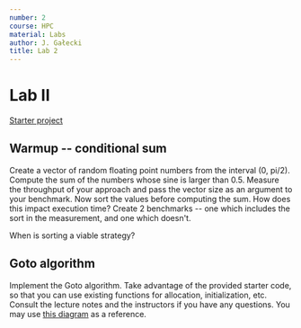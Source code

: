 ```yaml
---
number: 2
course: HPC
material: Labs
author: J. Gałecki
title: Lab 2
---
```



# Lab II

[Starter project](http://ccfd.github.io/courses/code/hpc/lab2_starter_code.zip)

## Warmup -- conditional sum
Create a vector of random floating point numbers from the interval (0, pi/2).
Compute the sum of the numbers whose sine is larger than 0.5.
Measure the throughput of your approach and pass the vector size as an argument to your benchmark.
Now sort the values before computing the sum.
How does this impact execution time?
Create 2 benchmarks -- one which includes the sort in the measurement, and one which doesn't.

When is sorting a viable strategy?

## Goto algorithm
Implement the Goto algorithm.
Take advantage of the provided starter code, so that you can use existing functions for allocation, initialization, etc.
Consult the lecture notes and the instructors if you have any questions.
You may use [this diagram](http://ccfd.github.io/courses/figures/hpc/Goto_gemm.png) as a reference.
